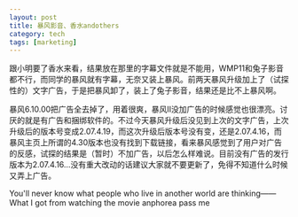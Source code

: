 ```yaml
--- 
layout: post
title: 暴风影音、香水andothers
category: tech
tags: [marketing]
---
```

跟小明要了香水来看，结果放在那里的字幕文件就是不能用，WMP11和兔子影音都不行，而同学的暴风就有字幕，无奈又装上暴风。前两天暴风升级加上了（试探性的）文字广告，于是把暴风卸了，装上了兔子影音，结果还是比不上暴风啊。

暴风6.10.00把广告全去掉了，用着很爽，暴风II没加广告的时候感觉也很漂亮。讨厌的就是有广告和捆绑软件的。不过今天暴风升级后没见到上次的文字广告，上次升级后的版本号变成2.07.4.19，而这次升级后版本号没有变，还是2.07.4.16，而暴风主页上所谓的4.30版本也没有找到下载链接，看来暴风感觉到了用户对广告的反感，试探的结果是（暂时）不加广告，以后怎么样难说。目前没有广告的发行版本为2.07.4.16…没有重大改动的话建议大家就不要更新了，免得不知道什么时候又弄上广告。

You'll never know what people who live in another world are thinking——What I got from watching the movie anphorea pass me
